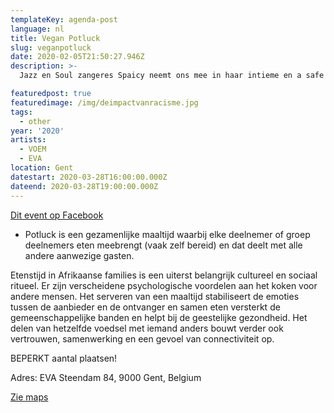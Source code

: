 ```yaml
---
templateKey: agenda-post
language: nl
title: Vegan Potluck
slug: veganpotluck
date: 2020-02-05T21:50:27.946Z
description: >-
  Jazz en Soul zangeres Spaicy neemt ons mee in haar intieme en a safe as possible space. Met een gezaamelijke potluck en een accoustiche concert vullen we de avond met fijne gesprekken over de kruispunten veganisme en zwart zijn.

featuredpost: true
featuredimage: /img/deimpactvanracisme.jpg
tags:
  - other
year: '2020'
artists:
  - VOEM
  - EVA
location: Gent
datestart: 2020-03-28T16:00:00.000Z
dateend: 2020-03-28T19:00:00.000Z
---
```

[Dit event op Facebook](https://www.facebook.com/events/627742747785499/)


* Potluck is een gezamenlijke maaltijd waarbij elke deelnemer of groep deelnemers eten meebrengt (vaak zelf bereid) en dat deelt met alle andere aanwezige gasten.

Etenstijd in Afrikaanse families is een uiterst belangrijk cultureel en sociaal ritueel. Er zijn verscheidene psychologische voordelen aan het koken voor andere mensen. Het serveren van een maaltijd stabiliseert de emoties tussen de aanbieder en de ontvanger en samen eten versterkt de gemeenschappelijke banden en helpt bij de geestelijke gezondheid. Het delen van hetzelfde voedsel met iemand anders bouwt verder ook vertrouwen, samenwerking en een gevoel van connectiviteit op.

BEPERKT aantal plaatsen!

Adres: EVA
Steendam 84, 9000 Gent, Belgium

[Zie maps](hhttps://goo.gl/maps/D6DHhWKxKDLvgDoz5)
